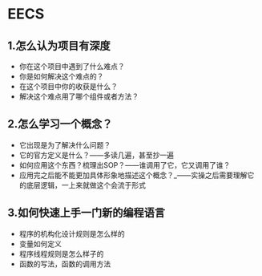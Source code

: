# EECS

## 1.怎么认为项目有深度

- 你在这个项目中遇到了什么难点？
- 你是如何解决这个难点的？
- 在这个项目中你的收获是什么？
- 解决这个难点用了哪个组件或者方法？



## 2.怎么学习一个概念？

- 它出现是为了解决什么问题？
- 它的官方定义是什么？——多读几遍，甚至抄一遍
- 如何应用这个东西？梳理出SOP？——谁调用了它，它又调用了谁？
- 应用完之后能不能更加具体形象地描述这个概念？_——实操之后需要理解它的底层逻辑，一上来就做这个会流于形式



## 3.如何快速上手一门新的编程语言

- 程序的机构化设计规则是怎么样的
- 变量如何定义
- 程序线程规则是怎么样子的
- 函数的写法，函数的调用方法





